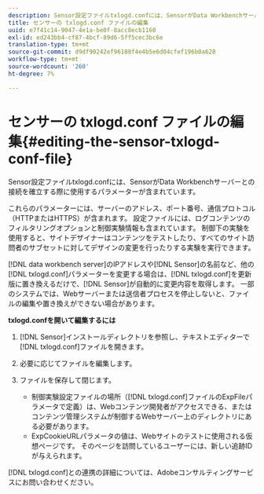 ```yaml
---
description: Sensor設定ファイルtxlogd.confには、SensorがData Workbenchサーバーとの接続を確立する際に使用するパラメーターが含まれています。
title: センサーの txlogd.conf ファイルの編集
uuid: e7f41c14-9047-4e1a-be0f-8acc8ecb1160
exl-id: ed243bb4-cf87-4bcf-89d6-5ff5cec3bc6e
translation-type: tm+mt
source-git-commit: d9df90242ef96188f4e4b5e6d04cfef196b0a628
workflow-type: tm+mt
source-wordcount: '260'
ht-degree: 7%

---
```


# センサーの txlogd.conf ファイルの編集{#editing-the-sensor-txlogd-conf-file}

Sensor設定ファイルtxlogd.confには、SensorがData Workbenchサーバーとの接続を確立する際に使用するパラメーターが含まれています。

これらのパラメーターには、サーバーのアドレス、ポート番号、通信プロトコル（HTTPまたはHTTPS）が含まれます。 設定ファイルには、ログコンテンツのフィルタリングオプションと制御実験情報も含まれています。 制御下の実験を使用すると、サイトデザイナーはコンテンツをテストしたり、すべてのサイト訪問者のサブセットに対してデザインの変更を行ったりする実験を実行できます。

[!DNL data workbench server]のIPアドレスや[!DNL Sensor]の名前など、他の[!DNL txlogd.conf]パラメーターを変更する場合は、[!DNL txlogd.conf]を更新版に置き換えるだけで、[!DNL Sensor]が自動的に変更内容を取得します。 一部のシステムでは、Webサーバーまたは送信者プロセスを停止しないと、ファイルの編集や置き換えができない場合があります。

**txlogd.confを開いて編集するには**

1. [!DNL Sensor]インストールディレクトリを参照し、テキストエディターで[!DNL txlogd.conf]ファイルを開きます。
1. 必要に応じてファイルを編集します。
1. ファイルを保存して閉じます。

   * 制御実験設定ファイルの場所（[!DNL txlogd.conf]ファイルのExpFileパラメータで定義）は、Webコンテンツ開発者がアクセスできる、またはコンテンツ管理システムが制御するWebサーバー上のディレクトリにある必要があります。
   * ExpCookieURLパラメータの値は、Webサイトのテストに使用される仮想ページです。 そのページを訪問しているユーザーには、新しい追跡IDが与えられます。

[!DNL txlogd.conf]との連携の詳細については、Adobeコンサルティングサービスにお問い合わせください。
